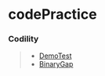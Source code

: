 # codePractice
 ###  **Codility**  
>* [DemoTest](https://app.codility.com/programmers/lessons/1-iterations/binary_gap/ "codility DeomoTest link") 
>* [BinaryGap](https://app.codility.com/demo/take-sample-test/ "codility BianaryGap link") 
